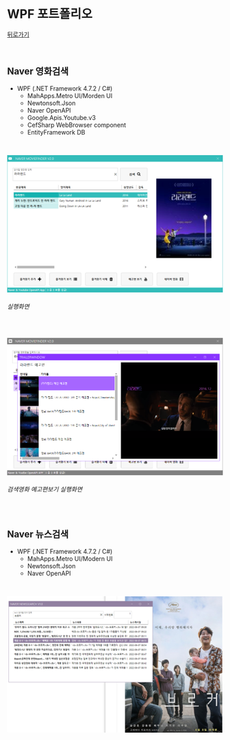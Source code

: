 # WPF 포트폴리오 
[뒤로가기](https://github.com/KDH5706/StudyWPF/blob/main/README.md)

<br/>

## Naver 영화검색
- WPF (.NET Framework 4.7.2 / C#)
  - MahApps.Metro UI/Morden UI
  - Newtonsoft.Json
  - Naver OpenAPI
  - Google.Apis.Youtube.v3
  - CefSharp WebBrowser component
  - EntityFramework DB

<br/>
  
  ![NaverMovieFinder](https://github.com/KDH5706/StudyWPF/blob/main/capture/lalaland.png)
  ###### 실행화면

<br/>
  
  ![YoutubePlay](https://github.com/KDH5706/StudyWPF/blob/main/capture/youtube_trailer.png)
  ###### 검색영화 예고편보기 실행화면

<br/>

## Naver 뉴스검색
- WPF (.NET Framework 4.7.2 / C#)
  - MahApps.Metro UI/Modern UI
  - Newtonsoft.Json
  - Naver OpenAPI

<br/>

![NaverNewsSearch](https://github.com/KDH5706/StudyWPF/blob/main/capture/naver_newssearch.png)
